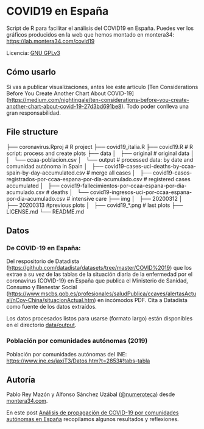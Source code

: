 COVID19 en España
=================

Script de R para facilitar el análisis del COVID19 en España. Puedes ver los gráficos producidos en la web que hemos montado en montera34: https://lab.montera34.com/covid19

Licencia: [GNU GPLv3](https://code.montera34.com:4443/numeroteca/covid19/-/blob/master/LICENSE.md)

## Cómo usarlo

Si vas a publicar visualizaciones, antes lee este artículo [Ten Considerations Before You Create Another Chart About COVID-19] (https://medium.com/nightingale/ten-considerations-before-you-create-another-chart-about-covid-19-27d3bd691be8). Todo poder conlleva una gran responsabilidad.


## File structure

├── coronavirus.Rproj                             # R project
├── covid19_italia.R
├── covid19.R                                     # R script: process and create plots
├── data
│   ├── original                                  # original data
│   │   └── ccaa-poblacion.csv 
│   └── output                                    # processed data: by date and comunidad autónoma in Spain
│       ├── covid19-cases-uci-deaths-by-ccaa-spain-by-day-accumulated.csv     # merge all cases
│       ├── covid19-casos-registrados-por-ccaa-espana-por-dia-acumulado.csv   # registered cases accumulated
│       ├── covid19-fallecimientos-por-ccaa-espana-por-dia-acumulado.csv      # deaths
│       └── covid19-ingresos-uci-por-ccaa-espana-por-dia-acumulado.csv        # intensive care
├── img
│   ├── 20200312
│   ├── 20200313                                  #previous plots
│   ├── covid19_*.png                             # last plots
├── LICENSE.md
└── README.md


## Datos

### De COVID-19 en España:

Del respositorio de Datadista (https://github.com/datadista/datasets/tree/master/COVID%2019) que los extrae a su vez de las tablas de la situación diaria de la enfermedad por el coronavirus (COVID-19) en España que publica el Ministerio de Sanidad, Consumo y Bienestar Social (https://www.mscbs.gob.es/profesionales/saludPublica/ccayes/alertasActual/nCov-China/situacionActual.htm) en incómodos PDF. Cita a Datadista como fuente de los datos extraídos. 

Los datos procesados listos para usarse (formato largo) están disponibles en el directorio [data/output](https://code.montera34.com:4443/numeroteca/covid19/-/tree/master/data/output).

### Población por comunidades autónomas (2019)

Población por comunidades autónomas del INE: https://www.ine.es/jaxiT3/Datos.htm?t=2853#!tabs-tabla

## Autoría

Pablo Rey Mazón y Alfonso Sánchez Uzábal ([@numeroteca](https://twitter.com/numeroteca)) desde [montera34.com](https://montera34.com).

En este post [Análisis de propagación de COVID-19 por comunidades autónomas en España](http://numeroteca.org/2020/03/12/covid19-comunidades-autonomas-espana/) recopilamos algunos resultados y reflexiones.

